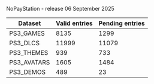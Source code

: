 NoPayStation - release 06 September 2025

|  Dataset  |Valid entries|Pending entries|
|-----------|-------------|---------------|
| PS3_GAMES |     8135    |      1299     |
|  PS3_DLCS |    11999    |     11079     |
| PS3_THEMES|     939     |      733      |
|PS3_AVATARS|     1605    |      1484     |
| PS3_DEMOS |     489     |       23      |